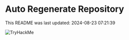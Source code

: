 # Auto Regenerate Repository

This README was last updated: 2024-08-23 07:21:39

 ![TryHackMe](https://tryhackme.com/badge/533634)